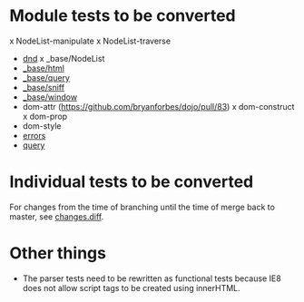 # Module tests to be converted

x NodeList-manipulate
x NodeList-traverse
* [dnd](https://github.com/bryanforbes/dojo/pull/81)
x \_base/NodeList
* [\_base/html](https://github.com/bryanforbes/dojo/pull/74)
* [\_base/query](https://github.com/bryanforbes/dojo/pull/64)
* [\_base/sniff](https://github.com/bryanforbes/dojo/pull/66)
* [\_base/window](https://github.com/bryanforbes/dojo/pull/68)
* dom-attr (https://github.com/bryanforbes/dojo/pull/83)
x dom-construct
x dom-prop
* dom-style
* [errors](https://github.com/bryanforbes/dojo/pull/56)
* [query](https://github.com/bryanforbes/dojo/pull/69)

# Individual tests to be converted

For changes from the time of branching until the time of merge back to master, see [changes.diff](changes.diff).

# Other things

* The parser tests need to be rewritten as functional tests because IE8 does not allow script tags to be created using innerHTML.
